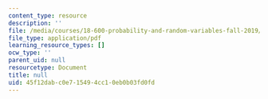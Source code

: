 ```yaml
---
content_type: resource
description: ''
file: /media/courses/18-600-probability-and-random-variables-fall-2019/45f12dabc0e715494cc10eb0b03fd0fd_MIT18_600F19_lec30.pdf
file_type: application/pdf
learning_resource_types: []
ocw_type: ''
parent_uid: null
resourcetype: Document
title: null
uid: 45f12dab-c0e7-1549-4cc1-0eb0b03fd0fd
---
```

